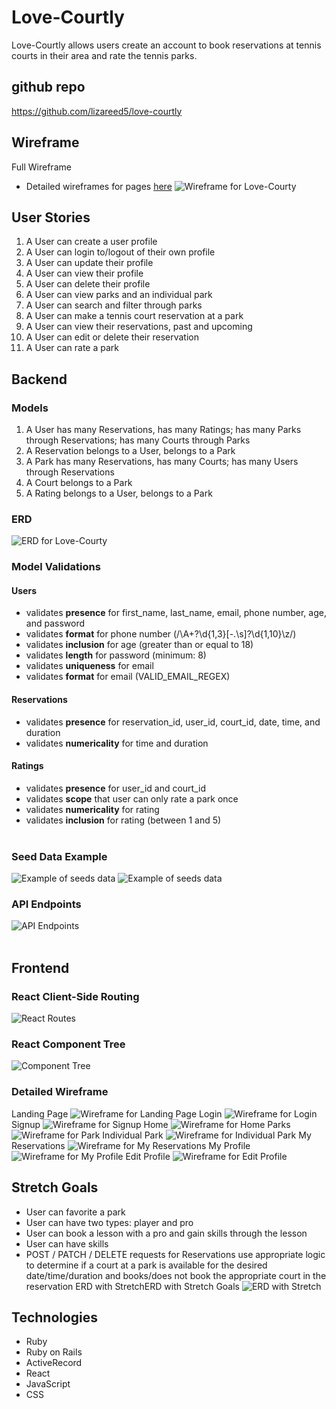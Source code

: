 # Love-Courtly

Love-Courtly allows users create an account to book reservations at tennis courts in their area and rate the tennis parks.

## github repo
https://github.com/lizareed5/love-courtly

## Wireframe
Full Wireframe
* Detailed wireframes for pages [here](#detailed-wireframe)
<img
    src="client/assets/full_wireframe.png"
    alt="Wireframe for Love-Courty"
    title="Wireframe for Love-Courty">

## User Stories
1. A User can create a user profile
2. A User can login to/logout of their own profile
3. A User can update their profile
4. A User can view their profile
5. A User can delete their profile
6. A User can view parks and an individual park
7. A User can search and filter through parks
8. A User can make a tennis court reservation at a park
9. A User can view their reservations, past and upcoming
10. A User can edit or delete their reservation
11. A User can rate a park

## Backend
### Models
1. A User has many Reservations, has many Ratings; has many Parks through Reservations; has many Courts through Parks
2. A Reservation belongs to a User, belongs to a Park
3. A Park has many Reservations, has many Courts; has many Users through Reservations
4. A Court belongs to a Park
5. A Rating belongs to a User, belongs to a Park
### ERD
<img
    src="client/assets/ERD.png"
    alt="ERD for Love-Courty"
    title="ERD for Love-Courty">

### Model Validations
#### Users
* validates **presence** for first_name, last_name, email, phone number, age, and password
* validates **format** for phone number (/\A\+?\d{1,3}[-.\s]?\d{1,10}\z/)
* validates **inclusion** for age (greater than or equal to 18)
* validates **length** for password (minimum: 8)
* validates **uniqueness** for email
* validates **format** for email (VALID_EMAIL_REGEX)
#### Reservations
* validates **presence** for reservation_id, user_id, court_id, date, time, and duration
* validates **numericality** for time and duration
#### Ratings
* validates **presence** for user_id and court_id
* validates **scope** that user can only rate a park once
* validates **numericality** for rating
* validates **inclusion** for rating (between 1 and 5)
<br></br>

### Seed Data Example
<img
    src="client/assets/seeds1.png"
    alt="Example of seeds data"
    title="Example of seeds data">
    <img
    src="client/assets/seeds2.png"
    alt="Example of seeds data"
    title="Example of seeds data">

### API Endpoints
<img
    src="client/assets/API_endpoints.png"
    alt="API Endpoints"
    title="API Endpoints">
<br></br>

## Frontend
### React Client-Side Routing
<img
    src="client/assets/react_routes.png"
    alt="React Routes"
    title="React Routes">

### React Component Tree
<img
    src="client/assets/component_tree.png"
    alt="Component Tree"
    title="Component Tree">

### Detailed Wireframe
Landing Page
<img
    src="client/assets/landing_page.png"
    alt="Wireframe for Landing Page"
    title="Wireframe for Landing Page">
Login
<img
    src="client/assets/login.png"
    alt="Wireframe for Login"
    title="Wireframe for Login">
Signup
<img
    src="client/assets/signup.png"
    alt="Wireframe for Signup"
    title="Wireframe for Signup">
Home
<img
    src="client/assets/home.png"
    alt="Wireframe for Home"
    title="Wireframe for Home">
Parks
<img
    src="client/assets/parks.png"
    alt="Wireframe for Park"
    title="Wireframe for Park">
Individual Park
<img
    src="client/assets/indv_park.png"
    alt="Wireframe for Individual Park"
    title="Wireframe for Individual Park">
My Reservations
<img
    src="client/assets/my_reservations.png"
    alt="Wireframe for My Reservations"
    title="Wireframe for My Reservations">
My Profile
<img
    src="client/assets/my_profile.png"
    alt="Wireframe for My Profile"
    title="Wireframe for My Profile">
Edit Profile
<img
    src="client/assets/edit_profile.png"
    alt="Wireframe for Edit Profile"
    title="Wireframe for Edit Profile">

## Stretch Goals
* User can favorite a park
* User can have two types: player and pro
* User can book a lesson with a pro and gain skills through the lesson
* User can have skills
* POST / PATCH / DELETE requests for Reservations use appropriate logic to determine if a court at a park is available for the desired date/time/duration and books/does not book the appropriate court in the reservation
ERD with StretchERD with Stretch Goals
<img
    src="client/assets/ERD_with_stretch.png"
    alt="ERD with Stretch"
    title="ERD with Stretch">

## Technologies
* Ruby
* Ruby on Rails
* ActiveRecord
* React
* JavaScript
* CSS